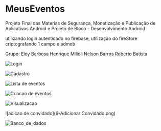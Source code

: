 # MeusEventos

Projeto Final das Materias de Segurança, Monetização e Publicação de Aplicativos Android e Projeto de Bloco - Desenvolvimento Android


utilizando login autenticado no firebase, utilização do fireStore criptografando 1 campo e admob


Grupo:
Eloy Barbosa
Henrique Milioli
Nelson Barros
Roberto Batista


![Login](1-login.png)

![Cadastro](2-cadastro.png)

![Lista de eventos](3-eventos.png)

![Criacao de eventos](4-NovoEvento.png)

![Visualizacao](5-MostrarEvento.png)

![adicao de convidado](6-Adicionar Convidado.png)

![Banco_de_dados](firestore.png)
